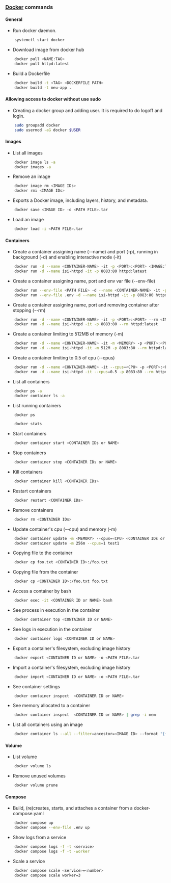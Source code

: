 ### [Docker](https://docs.docker.com/) commands

#### General
- Run docker daemon.
````bash
    systemctl start docker
````
- Download image from docker hub
````bash
    docker pull <NAME:TAG>
    docker pull httpd:latest
````
- Build a Dockerfile
````bash
    docker build -t <TAG> <DOCKERFILE PATH>
    docker build -t meu-app .
````

#### Allowing access to docker without use sudo
- Creating a docker group and adding user. It is required to do logoff and login.
````bash
    sudo groupadd docker
    sudo usermod -aG docker $USER
````

#### Images
- List all images
````bash
    docker image ls -a
    docker images -a
````
- Remove an image
````bash
    docker image rm <IMAGE IDs>
    docker rmi <IMAGE IDs>
````
- Exports a Docker image, including layers, history, and metadata.
````bash
    docker save <IMAGE ID> -o <PATH FILE>.tar
````
- Load an image
````bash
    docker load -i <PATH FILE>.tar
````

#### Containers
- Create a container assigning name (--name) and port (-p), running in background (-d) and enabling interactive mode (-it)
````bash
    docker run -d --name <CONTAINER-NAME> -it -p <PORT>:<PORT> <IMAGE:TAG or IMAGE ID>
    docker run -d --name isi-httpd -it -p 8083:80 httpd:latest
````
- Create a container assigning name, port and env var file (--env-file)
````bash
    docker run --env-file <PATH FILE> -d --name <CONTAINER-NAME> -it -p <PORT>:<PORT> <IMAGE:TAG or IMAGE ID>
    docker run --env-file .env -d --name isi-httpd -it -p 8083:80 httpd:latest
````
- Create a container assigning name, port and removing container after stopping (--rm)
````bash
    docker run -d --name <CONTAINER-NAME> -it -p <PORT>:<PORT> --rm <IMAGE:TAG or IMAGE ID>
    docker run -d --name isi-httpd -it -p 8083:80 --rm httpd:latest
````
- Create a container limiting to 512MB of memory (-m)
````bash
    docker run -d --name <CONTAINER-NAME> -it -m <MEMORY> -p <PORT>:<PORT> --rm <IMAGE:TAG or IMAGE ID>
    docker run -d --name isi-httpd -it -m 512M -p 8083:80 --rm httpd:latest
````
- Create a container limiting to 0.5 of cpu (--cpus)
````bash
    docker run -d --name <CONTAINER-NAME> -it --cpus=<CPU> -p <PORT>:<PORT> --rm <IMAGE:TAG or IMAGE ID>
    docker run -d --name isi-httpd -it --cpus=0.5 -p 8083:80 --rm httpd:latest
````
- List all containers
````bash
    docker ps -a
    docker container ls -a
````
- List running containers
````bash
    docker ps
````
````bash
    docker stats
````
- Start containers
````bash
    docker container start <CONTAINER IDs or NAME>
````
- Stop containers
````bash
    docker container stop <CONTAINER IDs or NAME>
````
- Kill containers
````bash
    docker container kill <CONTAINER IDs>
````
- Restart containers
````bash
    docker restart <CONTAINER IDs>
````
- Remove containers
````bash
    docker rm <CONTAINER IDs>
````
- Update container's cpu (--cpu) and memory (-m)
````bash
    docker container update -m <MEMORY> --cpus=<CPU> <CONTAINER IDs or NAME>
    docker container update -m 256m --cpus=1 test1
````
- Copying file to the container
````bash
    docker cp foo.txt <CONTAINER ID>:/foo.txt
````
- Copying file from the container
````bash
    docker cp <CONTAINER ID>:/foo.txt foo.txt
````
- Access a container by bash
````bash
    docker exec -it <CONTAINER ID or NAME> bash
````
- See process in execution in the container
````bash
    docker container top <CONTAINER ID or NAME>
````
- See logs in execution in the container
````bash
    docker container logs <CONTAINER ID or NAME>
````
- Export a container's filesystem, excluding image history
````bash
    docker export <CONTAINER ID or NAME> -o <PATH FILE>.tar
````
- Import a container's filesystem, excluding image history
````bash
    docker import <CONTAINER ID or NAME> -o <PATH FILE>.tar
````
- See container settings
````bash
    docker container inspect  <CONTAINER ID or NAME>
````
- See memory allocated to a container
````bash
    docker container inspect  <CONTAINER ID or NAME> | grep -i mem
````
- List all containers using an image
````bash
    docker container ls --all --filter=ancestor=<IMAGE ID> --format "{{.ID}}"
````

#### Volume
- List volume
````bash
    docker volume ls
````

- Remove unused volumes
````bash
    docker volume prune
````

#### Compose
- Build, (re)creates, starts, and attaches a container from a docker-compose.yaml
````bash
    docker compose up
    docker compose --env-file .env up
````
- Show logs from a service
````bash
    docker compose logs -f -t <service>
    docker compose logs -f -t -worker
````
- Scale a service
````bash
    docker compose scale <service>=<number>
    docker compose scale worker=3
````
